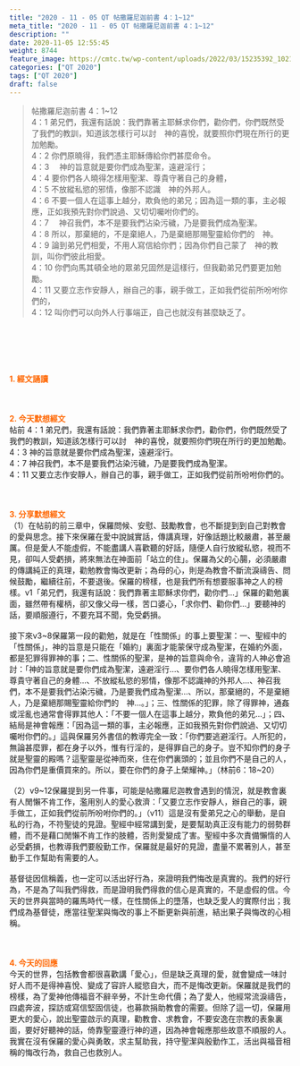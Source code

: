 ```yaml
---
title: "2020 - 11 - 05 QT 帖撒羅尼迦前書 4：1~12"
meta_title: "2020 - 11 - 05 QT 帖撒羅尼迦前書 4：1~12"
description: ""
date: 2020-11-05 12:55:45
weight: 8744
feature_image: https://cmtc.tw/wp-content/uploads/2022/03/15235392_10211799862337740_180693556567566654_o-1.webp
categories: ["QT 2020"]
tags: ["QT 2020"]
draft: false
---
```


<blockquote>帖撒羅尼迦前書 4：1~12<br />
4：1 弟兄們，我還有話說：我們靠著主耶穌求你們，勸你們，你們既然受了我們的教訓，知道該怎樣行可以討　神的喜悅，就要照你們現在所行的更加勉勵。<br />
4：2 你們原曉得，我們憑主耶穌傳給你們甚麼命令。<br />
4：3 　神的旨意就是要你們成為聖潔，遠避淫行；<br />
4：4 要你們各人曉得怎樣用聖潔、尊貴守著自己的身體，<br />
4：5 不放縱私慾的邪情，像那不認識　神的外邦人。<br />
4：6 不要一個人在這事上越分，欺負他的弟兄；因為這一類的事，主必報應，正如我預先對你們說過、又切切囑咐你們的。<br />
4：7 　神召我們，本不是要我們沾染污穢，乃是要我們成為聖潔。<br />
4：8 所以，那棄絕的，不是棄絕人，乃是棄絕那賜聖靈給你們的　神。<br />
4：9 論到弟兄們相愛，不用人寫信給你們；因為你們自己蒙了　神的教訓，叫你們彼此相愛。<br />
4：10 你們向馬其頓全地的眾弟兄固然是這樣行，但我勸弟兄們要更加勉勵。<br />
4：11 又要立志作安靜人，辦自己的事，親手做工，正如我們從前所吩咐你們的，<br />
4：12 叫你們可以向外人行事端正，自己也就沒有甚麼缺乏了。</blockquote><br />
&nbsp;<br />
<br />
&nbsp;<br />
<br />
<span style="color: #ff6600;"><strong>1. </strong><strong>經文誦讀</strong></span><br />
<br />
<span style="color: #ff6600;"><strong> </strong></span><br />
<br />
<span style="color: #ff6600;"><strong>2. 今天默想</strong><strong>經文<br />
</strong></span>帖前 4：1 弟兄們，我還有話說：我們靠著主耶穌求你們，勸你們，你們既然受了我們的教訓，知道該怎樣行可以討　神的喜悅，就要照你們現在所行的更加勉勵。<br />
4：3 神的旨意就是要你們成為聖潔，遠避淫行。<br />
4：7 神召我們，本不是要我們沾染污穢，乃是要我們成為聖潔。<br />
4：11 又要立志作安靜人，辦自己的事，親手做工，正如我們從前所吩咐你們的。<br />
<br />
&nbsp;<br />
<br />
<span style="color: #ff6600;"><strong>3. 分享默想經文<br />
</strong></span>（1）在帖前的前三章中，保羅問候、安慰、鼓勵教會，也不斷提到到自己對教會的愛與思念。接下來保羅在愛中說誠實話，傳講真理，好像話題比較嚴肅，甚至嚴厲。但是愛人不能虛假，不能盡講人喜歡聽的好話，隨便人自行放縱私慾，視而不見，卻叫人受虧損，將來無法在神面前「站立的住」。保羅為父的心腸，必須嚴肅的傳講純正的真理，勸勉教會悔改更新；為母的心，則是為教會不斷流淚禱告、問候鼓勵，繼續往前，不要退後。保羅的榜樣，也是我們所有想要服事神之人的榜樣。v1「弟兄們，我還有話說：我們靠著主耶穌求你們，勸你們…」保羅的勸勉裏面，雖然帶有權柄，卻又像父母一樣，苦口婆心，「求你們、勸你們…」要聽神的話，要順服遵行，不要充耳不聞，免受虧損。<br />
<br />
接下來v3~8保羅第一段的勸勉，就是在「性關係」的事上要聖潔：一、聖經中的「性關係」，神的旨意是只能在「婚約」裏面才能蒙保守成為聖潔，在婚約外面，都是犯罪得罪神的事；二、性關係的聖潔，是神的旨意與命令，違背的人神必會追討：「神的旨意就是要你們成為聖潔，遠避淫行…、要你們各人曉得怎樣用聖潔、尊貴守著自己的身體…、不放縱私慾的邪情，像那不認識神的外邦人…、神召我們，本不是要我們沾染污穢，乃是要我們成為聖潔…、所以，那棄絕的，不是棄絕人，乃是棄絕那賜聖靈給你們的　神…。」；三、性關係的犯罪，除了得罪神，通姦或淫亂也通常會得罪其他人：「不要一個人在這事上越分，欺負他的弟兄…」；四、結局是神會報應：「因為這一類的事，主必報應，正如我預先對你們說過、又切切囑咐你們的。」這與保羅另外書信的教導完全一致：「你們要逃避淫行。人所犯的，無論甚麼罪，都在身子以外，惟有行淫的，是得罪自己的身子。豈不知你們的身子就是聖靈的殿嗎？這聖靈是從神而來，住在你們裏頭的；並且你們不是自己的人，因為你們是重價買來的。所以，要在你們的身子上榮耀神。」（林前6：18~20）<br />
<br />
（2）v9~12保羅提到另一件事，可能是帖撒羅尼迦教會遇到的情況，就是教會裏有人閒懶不肯工作，濫用別人的愛心救濟：「又要立志作安靜人，辦自己的事，親手做工，正如我們從前所吩咐你們的。」（v11）這是沒有愛弟兄之心的舉動，是自私的行為，不符聖徒的見證。聖經中經常講到愛，是要幫助真正沒有能力的弱勢群體，而不是藉口閒懶不肯工作的肢體，否則愛變成了害。聖經中多次責備懶惰的人必受虧損，也教導我們要殷勤工作，保羅就是最好的見證，盡量不累著別人，甚至動手工作幫助有需要的人。<br />
<br />
基督徒因信稱義，也一定可以活出好行為，來證明我們悔改是真實的。我們的好行為，不是為了叫我們得救，而是證明我們得救的信心是真實的，不是虛假的信。今天的世界與當時的羅馬時代一樣，在性關係上的墮落，也缺乏愛人的實際付出；我們成為基督徒，應當往聖潔與悔改的事上不斷更新與前進，結出果子與悔改的心相稱。<br />
<br />
&nbsp;<br />
<br />
<span style="color: #ff6600;"><strong>4. 今天的回應<br />
</strong></span>今天的世界，包括教會都很喜歡講「愛心」，但是缺乏真理的愛，就會變成一味討好人而不是得神喜悅、變成了容許人縱慾自大，而不是悔改更新。保羅就是我們的榜樣，為了愛神他傳福音不辭辛勞，不計生命代價；為了愛人，他經常流淚禱告，四處奔波，探訪或寫信堅固信徒，也募款捐助教會的需要。但除了這一切，保羅用更大的愛心，說出聖靈啟示的真理，勸教會、求教會，不要安逸在宗教的表象裏面，要好好聽神的話，倚靠聖靈遵行神的道，因為神會報應那些故意不順服的人。我實在沒有保羅的愛心與勇敢，求主幫助我，持守聖潔與殷勤作工，活出與福音相稱的悔改行為，救自己也救別人。<br />
<br />
&nbsp;
        